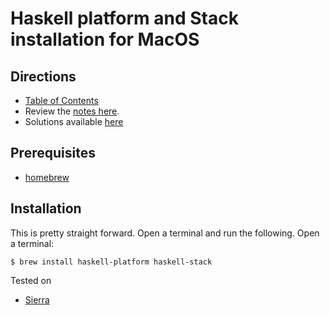 # Haskell platform and Stack installation for MacOS

## Directions

* [Table of Contents](../../README.md)
* Review the [notes here](README.md).
* Solutions available [here](exercises/README.md)

## Prerequisites

* [homebrew](https://brew.sh/)

## Installation

This is pretty straight forward. Open a terminal and run the following. Open a terminal:

```
$ brew install haskell-platform haskell-stack
```


Tested on
* [Sierra](https://www.apple.com/macos/sierra/)
